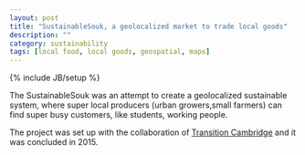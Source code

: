 ```yaml
---
layout: post
title: "SustainableSouk, a geolocalized market to trade local goods"
description: ""
category: sustainability
tags: [local food, local goods, geospatial, maps]
---
```

{% include JB/setup %}

The SustainableSouk was an attempt to create a geolocalized sustainable system, 
where super local producers (urban growers,small farmers) can find super busy 
customers, like students, working people. 

The project was set up with the collaboration of 
[Transition Cambridge](http://www.transitioncambridge.org/) and it was concluded 
in 2015. 
